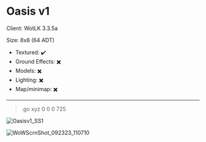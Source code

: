 # Oasis v1

Client: WotLK 3.3.5a

Size: 8x8 (64 ADT)

- Textured: ✔️
- Ground Effects: ✖️
- Models: ✖️
- Lighting: ✖️
- Map/minimap: ✖️

---


> .go xyz 0 0 0 725

![Oasisv1_SS1](https://github.com/wowmodmaps/Oasis/assets/61268368/1db4a677-7fc5-4473-8e51-3ad1cb827494)

![WoWScrnShot_092323_110710](https://github.com/wowmodmaps/Oasis/assets/61268368/cf72d1c4-3643-423c-b4cb-67cffabc2936)
